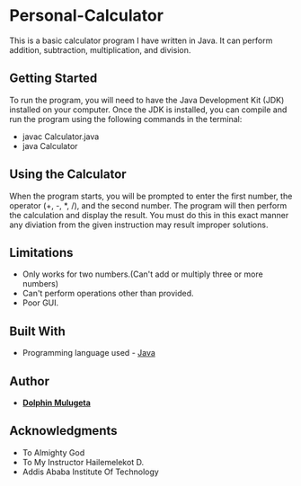 # Personal-Calculator

This is a basic calculator program I have written in Java. It can perform addition, subtraction, multiplication, and division.

## Getting Started

To run the program, you will need to have the Java Development Kit (JDK) installed on your computer. Once the JDK is installed, you can compile and run the program using the following commands in the terminal:

* javac Calculator.java
* java Calculator

## Using the Calculator

When the program starts, you will be prompted to enter the first number, the operator (+, -, *, /), and the second number. The program will then perform the calculation and display the result.
You must do this in this exact manner any diviation from the given instruction may result improper solutions.

## Limitations
- Only works for two numbers.(Can't add or multiply three or more numbers)
- Can't perform operations other than provided.
- Poor GUI.

## Built With

* Programming language used - [Java](https://www.java.com/en/) 

## Author

*  [**Dolphin Mulugeta**](https://github.com/Dooyo)

## Acknowledgments

* To Almighty God
* To My Instructor Hailemelekot D.
* Addis Ababa Institute Of Technology
  
